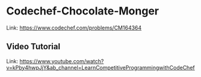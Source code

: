 # Codechef-Chocolate-Monger
Link: https://www.codechef.com/problems/CM164364
## Video Tutorial
Link: https://www.youtube.com/watch?v=kPby4hwpJjY&ab_channel=LearnCompetitiveProgrammingwithCodeChef
